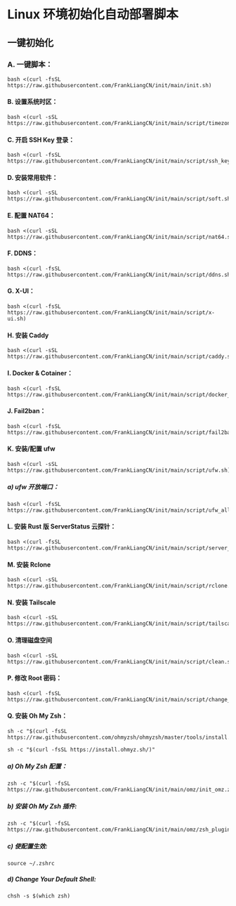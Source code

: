 #  Linux 环境初始化自动部署脚本

## 一键初始化

### A. 一键脚本：
```
bash <(curl -fsSL https://raw.githubusercontent.com/FrankLiangCN/init/main/init.sh)
```

#### B. 设置系统时区：
```
bash <(curl -sSL https://raw.githubusercontent.com/FrankLiangCN/init/main/script/timezone.sh)
```

#### C. 开启 SSH Key 登录：
```
bash <(curl -fsSL https://raw.githubusercontent.com/FrankLiangCN/init/main/script/ssh_key.sh)
```

#### D. 安装常用软件：
```
bash <(curl -sSL https://raw.githubusercontent.com/FrankLiangCN/init/main/script/soft.sh)
```

#### E. 配置 NAT64：
```
bash <(curl -sSL https://raw.githubusercontent.com/FrankLiangCN/init/main/script/nat64.sh)
```

#### F. DDNS：
```
bash <(curl -fsSL https://raw.githubusercontent.com/FrankLiangCN/init/main/script/ddns.sh)
```

#### G. X-UI：
```
bash <(curl -fsSL https://raw.githubusercontent.com/FrankLiangCN/init/main/script/x-ui.sh)
```
#### H. 安装 Caddy
```
bash <(curl -sSL https://raw.githubusercontent.com/FrankLiangCN/init/main/script/caddy.sh)
```

#### I. Docker & Cotainer：
```
bash <(curl -fsSL https://raw.githubusercontent.com/FrankLiangCN/init/main/script/docker_container.sh)
```

#### J. Fail2ban：
```
bash <(curl -fsSL https://raw.githubusercontent.com/FrankLiangCN/init/main/script/fail2ban.sh)
```

#### K. 安装/配置 ufw
```
bash <(curl -sSL https://raw.githubusercontent.com/FrankLiangCN/init/main/script/ufw.sh)
```
##### a) ufw 开放端口：
```
bash <(curl -fsSL https://raw.githubusercontent.com/FrankLiangCN/init/main/script/ufw_allow_port.sh)
```

#### L. 安装 Rust 版 ServerStatus 云探针：
```
bash <(curl -fsSL https://raw.githubusercontent.com/FrankLiangCN/init/main/script/server_status.sh)
```

#### M. 安装 Rclone
```
bash <(curl -sSL https://raw.githubusercontent.com/FrankLiangCN/init/main/script/rclone.sh)
```

#### N. 安装 Tailscale
```
bash <(curl -sSL https://raw.githubusercontent.com/FrankLiangCN/init/main/script/tailscale.sh)
```

#### O. 清理磁盘空间
```
bash <(curl -sSL https://raw.githubusercontent.com/FrankLiangCN/init/main/script/clean.sh)
```

#### P. 修改 Root 密码：
```
bash <(curl -fsSL https://raw.githubusercontent.com/FrankLiangCN/init/main/script/change_passwd.sh)
```

#### Q. 安装 Oh My Zsh：
```
sh -c "$(curl -fsSL https://raw.githubusercontent.com/ohmyzsh/ohmyzsh/master/tools/install.sh)"
```
```
sh -c "$(curl -fsSL https://install.ohmyz.sh/)"
```
##### a) Oh My Zsh 配置：
```
zsh -c "$(curl -fsSL https://raw.githubusercontent.com/FrankLiangCN/init/main/omz/init_omz.zsh)"
```
##### b) 安装 Oh My Zsh 插件:
```
zsh -c "$(curl -fsSL https://raw.githubusercontent.com/FrankLiangCN/init/main/omz/zsh_plugins.zsh)"
```
##### c) 使配置生效:
```
source ~/.zshrc
```
##### d) Change Your Default Shell:
```
chsh -s $(which zsh)
```
